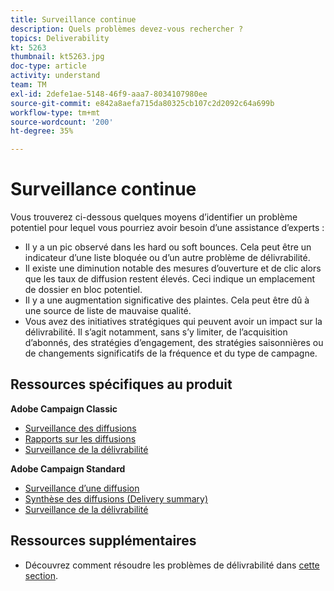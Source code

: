 ```yaml
---
title: Surveillance continue
description: Quels problèmes devez-vous rechercher ?
topics: Deliverability
kt: 5263
thumbnail: kt5263.jpg
doc-type: article
activity: understand
team: TM
exl-id: 2defe1ae-5148-46f9-aaa7-8034107980ee
source-git-commit: e842a8aefa715da80325cb107c2d2092c64a699b
workflow-type: tm+mt
source-wordcount: '200'
ht-degree: 35%

---
```


# Surveillance continue

Vous trouverez ci-dessous quelques moyens d’identifier un problème potentiel pour lequel vous pourriez avoir besoin d’une assistance d’experts :

* Il y a un pic observé dans les hard ou soft bounces. Cela peut être un indicateur d’une liste bloquée ou d’un autre problème de délivrabilité.
* Il existe une diminution notable des mesures d’ouverture et de clic alors que les taux de diffusion restent élevés. Ceci indique un emplacement de dossier en bloc potentiel.
* Il y a une augmentation significative des plaintes. Cela peut être dû à une source de liste de mauvaise qualité.
* Vous avez des initiatives stratégiques qui peuvent avoir un impact sur la délivrabilité. Il s’agit notamment, sans s’y limiter, de l’acquisition d’abonnés, des stratégies d’engagement, des stratégies saisonnières ou de changements significatifs de la fréquence et du type de campagne.

## Ressources spécifiques au produit

**Adobe Campaign Classic**

* [Surveillance des diffusions](https://experienceleague.adobe.com/docs/campaign-classic/using/sending-messages/monitoring-deliveries/about-delivery-monitoring.html?lang=fr-FR)
* [Rapports sur les diffusions](https://experienceleague.adobe.com/docs/campaign-classic/using/reporting/reports-on-deliveries/delivery-reports.html?lang=fr)
* [Surveillance de la délivrabilité](https://experienceleague.adobe.com/docs/campaign-classic/using/sending-messages/deliverability-management/monitoring-deliverability.html?lang=fr-FR)

**Adobe Campaign Standard**

* [Surveillance d’une diffusion](https://experienceleague.adobe.com/docs/campaign-standard/using/testing-and-sending/monitoring-messages/monitoring-a-delivery.html?lang=fr-FR)
* [Synthèse des diffusions (Delivery summary)](https://experienceleague.adobe.com/docs/campaign-standard/using/reporting/list-of-reports/delivery-summary.html)
* [Surveillance de la délivrabilité](https://experienceleague.adobe.com/docs/campaign-standard/using/testing-and-sending/managing-deliverability/monitor-deliverability.html?lang=fr-FR#testing-and-sending)

## Ressources supplémentaires

* Découvrez comment résoudre les problèmes de délivrabilité dans [cette section](/help/additional-resources/troubleshooting.md).
